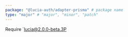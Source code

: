 ```yaml
---
package: "@lucia-auth/adapter-prisma" # package name
type: "major" # "major", "minor", "patch"
---
```


Require `lucia@2.0.0-beta.3P